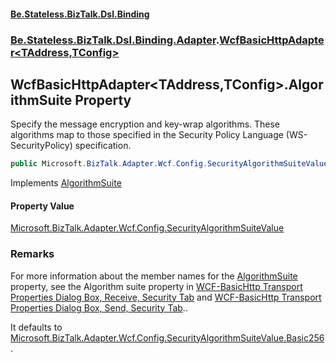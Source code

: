 #### [Be.Stateless.BizTalk.Dsl.Binding](README.md 'README')
### [Be.Stateless.BizTalk.Dsl.Binding.Adapter](Be.Stateless.BizTalk.Dsl.Binding.Adapter.md 'Be.Stateless.BizTalk.Dsl.Binding.Adapter').[WcfBasicHttpAdapter&lt;TAddress,TConfig&gt;](WcfBasicHttpAdapter_TAddress,TConfig_.md 'Be.Stateless.BizTalk.Dsl.Binding.Adapter.WcfBasicHttpAdapter<TAddress,TConfig>')

## WcfBasicHttpAdapter<TAddress,TConfig>.AlgorithmSuite Property

Specify the message encryption and key-wrap algorithms. These algorithms map to those specified in the Security
Policy Language (WS-SecurityPolicy) specification.

```csharp
public Microsoft.BizTalk.Adapter.Wcf.Config.SecurityAlgorithmSuiteValue AlgorithmSuite { get; set; }
```

Implements [AlgorithmSuite](IAdapterConfigMessageSecurity_T_.AlgorithmSuite.md 'Be.Stateless.BizTalk.Dsl.Binding.Adapter.IAdapterConfigMessageSecurity<T>.AlgorithmSuite')

#### Property Value
[Microsoft.BizTalk.Adapter.Wcf.Config.SecurityAlgorithmSuiteValue](https://docs.microsoft.com/en-us/dotnet/api/Microsoft.BizTalk.Adapter.Wcf.Config.SecurityAlgorithmSuiteValue 'Microsoft.BizTalk.Adapter.Wcf.Config.SecurityAlgorithmSuiteValue')

### Remarks

For more information about the member names for the [AlgorithmSuite](WcfBasicHttpAdapter_TAddress,TConfig_.AlgorithmSuite.md 'Be.Stateless.BizTalk.Dsl.Binding.Adapter.WcfBasicHttpAdapter<TAddress,TConfig>.AlgorithmSuite') property, see the Algorithm suite
property in [WCF-BasicHttp
            Transport Properties Dialog Box, Receive, Security Tab](https://docs.microsoft.com/en-us/biztalk/core/technical-reference/wcf-basichttp-transport-properties-dialog-box-receive-security-tab 'https://docs.microsoft.com/en-us/biztalk/core/technical-reference/wcf-basichttp-transport-properties-dialog-box-receive-security-tab') and [WCF-BasicHttp
            Transport Properties Dialog Box, Send, Security Tab](https://docs.microsoft.com/en-us/biztalk/core/technical-reference/wcf-basichttp-transport-properties-dialog-box-send-security-tab 'https://docs.microsoft.com/en-us/biztalk/core/technical-reference/wcf-basichttp-transport-properties-dialog-box-send-security-tab')..

It defaults to [Microsoft.BizTalk.Adapter.Wcf.Config.SecurityAlgorithmSuiteValue.Basic256](https://docs.microsoft.com/en-us/dotnet/api/Microsoft.BizTalk.Adapter.Wcf.Config.SecurityAlgorithmSuiteValue.Basic256 'Microsoft.BizTalk.Adapter.Wcf.Config.SecurityAlgorithmSuiteValue.Basic256').